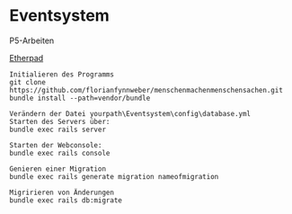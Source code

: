 # Eventsystem
P5-Arbeiten

[Etherpad](https://medienpad.de/p/Y3pAwhZhbP)

```
Initialieren des Programms
git clone https://github.com/florianfynnweber/menschenmachenmenschensachen.git
bundle install --path=vendor/bundle
```
```
Verändern der Datei yourpath\Eventsystem\config\database.yml
Starten des Servers über:
bundle exec rails server
```
```
Starten der Webconsole:
bundle exec rails console
```
```
Genieren einer Migration
bundle exec rails generate migration nameofmigration
```
```
Migririeren von Änderungen
bundle exec rails db:migrate
```
